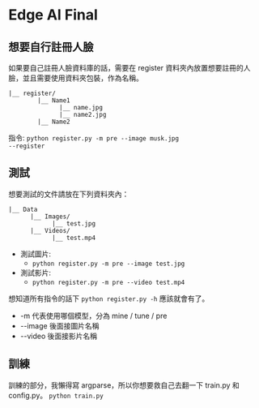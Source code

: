 # Edge AI Final

## 想要自行註冊人臉
如果要自己註冊人臉資料庫的話，需要在 register 資料夾內放置想要註冊的人臉，並且需要使用資料夾包裝，作為名稱。
```
|__ register/
        |__ Name1
              |__ name.jpg
              |__ name2.jpg
        |__ Name2
```
指令:
<code>python register.py -m pre --image musk.jpg --register</code>

## 測試
想要測試的文件請放在下列資料夾內：
```
|__ Data
      |__ Images/
            |__ test.jpg
      |__ Videos/
            |__ test.mp4
```

- 測試圖片:
  - <code>python register.py -m pre --image test.jpg</code>
- 測試影片:
  - <code>python register.py -m pre --video test.mp4</code>

想知道所有指令的話下 <code>python register.py -h</code> 應該就會有了。
  - -m 代表使用哪個模型，分為 mine / tune / pre
  - --image 後面接圖片名稱
  - --video 後面接影片名稱

## 訓練
訓練的部分，我懶得寫 argparse，所以你想要救自己去翻一下 train.py 和 config.py。
<code>python train.py</code>
